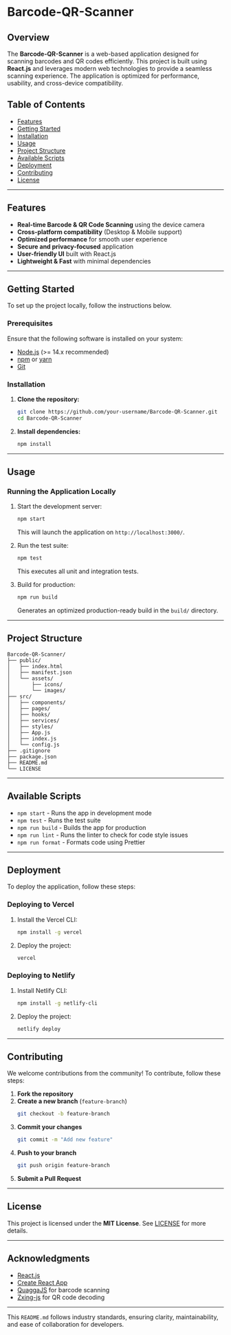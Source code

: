 # **Barcode-QR-Scanner**

## **Overview**

The **Barcode-QR-Scanner** is a web-based application designed for scanning barcodes and QR codes efficiently. This project is built using **React.js** and leverages modern web technologies to provide a seamless scanning experience. The application is optimized for performance, usability, and cross-device compatibility.

## **Table of Contents**

- [Features](#features)
- [Getting Started](#getting-started)
- [Installation](#installation)
- [Usage](#usage)
- [Project Structure](#project-structure)
- [Available Scripts](#available-scripts)
- [Deployment](#deployment)
- [Contributing](#contributing)
- [License](#license)

---

## **Features**

- **Real-time Barcode & QR Code Scanning** using the device camera
- **Cross-platform compatibility** (Desktop & Mobile support)
- **Optimized performance** for smooth user experience
- **Secure and privacy-focused** application
- **User-friendly UI** built with React.js
- **Lightweight & Fast** with minimal dependencies

---

## **Getting Started**

To set up the project locally, follow the instructions below.

### **Prerequisites**

Ensure that the following software is installed on your system:

- [Node.js](https://nodejs.org/) (>= 14.x recommended)
- [npm](https://www.npmjs.com/) or [yarn](https://yarnpkg.com/)
- [Git](https://git-scm.com/)

### **Installation**

1. **Clone the repository:**
   ```sh
   git clone https://github.com/your-username/Barcode-QR-Scanner.git
   cd Barcode-QR-Scanner
   ```

2. **Install dependencies:**
   ```sh
   npm install
   ```

---

## **Usage**

### **Running the Application Locally**

1. Start the development server:
   ```sh
   npm start
   ```
   This will launch the application on `http://localhost:3000/`.

2. Run the test suite:
   ```sh
   npm test
   ```
   This executes all unit and integration tests.

3. Build for production:
   ```sh
   npm run build
   ```
   Generates an optimized production-ready build in the `build/` directory.

---

## **Project Structure**

```
Barcode-QR-Scanner/
├── public/
│   ├── index.html
│   ├── manifest.json
│   └── assets/
│       ├── icons/
│       └── images/
├── src/
│   ├── components/
│   ├── pages/
│   ├── hooks/
│   ├── services/
│   ├── styles/
│   ├── App.js
│   ├── index.js
│   └── config.js
├── .gitignore
├── package.json
├── README.md
└── LICENSE
```

---

## **Available Scripts**

- `npm start` - Runs the app in development mode
- `npm test` - Runs the test suite
- `npm run build` - Builds the app for production
- `npm run lint` - Runs the linter to check for code style issues
- `npm run format` - Formats code using Prettier

---

## **Deployment**

To deploy the application, follow these steps:

### **Deploying to Vercel**

1. Install the Vercel CLI:
   ```sh
   npm install -g vercel
   ```
2. Deploy the project:
   ```sh
   vercel
   ```

### **Deploying to Netlify**

1. Install Netlify CLI:
   ```sh
   npm install -g netlify-cli
   ```
2. Deploy the project:
   ```sh
   netlify deploy
   ```

---

## **Contributing**

We welcome contributions from the community! To contribute, follow these steps:

1. **Fork the repository**
2. **Create a new branch** (`feature-branch`)
   ```sh
   git checkout -b feature-branch
   ```
3. **Commit your changes**
   ```sh
   git commit -m "Add new feature"
   ```
4. **Push to your branch**
   ```sh
   git push origin feature-branch
   ```
5. **Submit a Pull Request**

---

## **License**

This project is licensed under the **MIT License**. See [LICENSE](LICENSE) for more details.

---

## **Acknowledgments**

- [React.js](https://reactjs.org/)
- [Create React App](https://create-react-app.dev/)
- [QuaggaJS](https://serratus.github.io/quaggaJS/) for barcode scanning
- [Zxing-js](https://github.com/zxing-js/library) for QR code decoding

---

This `README.md` follows industry standards, ensuring clarity, maintainability, and ease of collaboration for developers.

